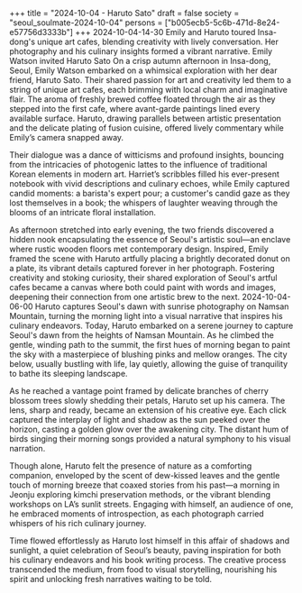 +++
title = "2024-10-04 - Haruto Sato"
draft = false
society = "seoul_soulmate-2024-10-04"
persons = ["b005ecb5-5c6b-471d-8e24-e57756d3333b"]
+++
2024-10-04-14-30
Emily and Haruto toured Insa-dong's unique art cafes, blending creativity with lively conversation. Her photography and his culinary insights formed a vibrant narrative.
Emily Watson invited Haruto Sato
On a crisp autumn afternoon in Insa-dong, Seoul, Emily Watson embarked on a whimsical exploration with her dear friend, Haruto Sato. Their shared passion for art and creativity led them to a string of unique art cafes, each brimming with local charm and imaginative flair. The aroma of freshly brewed coffee floated through the air as they stepped into the first cafe, where avant-garde paintings lined every available surface. Haruto, drawing parallels between artistic presentation and the delicate plating of fusion cuisine, offered lively commentary while Emily’s camera snapped away. 

Their dialogue was a dance of witticisms and profound insights, bouncing from the intricacies of photogenic lattes to the influence of traditional Korean elements in modern art. Harriet’s scribbles filled his ever-present notebook with vivid descriptions and culinary echoes, while Emily captured candid moments: a barista's expert pour; a customer's candid gaze as they lost themselves in a book; the whispers of laughter weaving through the blooms of an intricate floral installation.

As afternoon stretched into early evening, the two friends discovered a hidden nook encapsulating the essence of Seoul's artistic soul—an enclave where rustic wooden floors met contemporary design. Inspired, Emily framed the scene with Haruto artfully placing a brightly decorated donut on a plate, its vibrant details captured forever in her photograph. Fostering creativity and stoking curiosity, their shared exploration of Seoul's artful cafes became a canvas where both could paint with words and images, deepening their connection from one artistic brew to the next.
2024-10-04-06-00
Haruto captures Seoul's dawn with sunrise photography on Namsan Mountain, turning the morning light into a visual narrative that inspires his culinary endeavors.
Today, Haruto embarked on a serene journey to capture Seoul's dawn from the heights of Namsan Mountain. As he climbed the gentle, winding path to the summit, the first hues of morning began to paint the sky with a masterpiece of blushing pinks and mellow oranges. The city below, usually bustling with life, lay quietly, allowing the guise of tranquility to bathe its sleeping landscape.

As he reached a vantage point framed by delicate branches of cherry blossom trees slowly shedding their petals, Haruto set up his camera. The lens, sharp and ready, became an extension of his creative eye. Each click captured the interplay of light and shadow as the sun peeked over the horizon, casting a golden glow over the awakening city. The distant hum of birds singing their morning songs provided a natural symphony to his visual narration.

Though alone, Haruto felt the presence of nature as a comforting companion, enveloped by the scent of dew-kissed leaves and the gentle touch of morning breeze that coaxed stories from his past—a morning in Jeonju exploring kimchi preservation methods, or the vibrant blending workshops on LA’s sunlit streets. Engaging with himself, an audience of one, he embraced moments of introspection, as each photograph carried whispers of his rich culinary journey.

Time flowed effortlessly as Haruto lost himself in this affair of shadows and sunlight, a quiet celebration of Seoul’s beauty, paving inspiration for both his culinary endeavors and his book writing process. The creative process transcended the medium, from food to visual storytelling, nourishing his spirit and unlocking fresh narratives waiting to be told.
